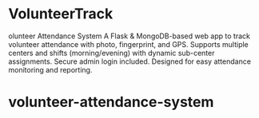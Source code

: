 # VolunteerTrack
olunteer Attendance System A Flask &amp; MongoDB-based web app to track volunteer attendance with photo, fingerprint, and GPS. Supports multiple centers and shifts (morning/evening) with dynamic sub-center assignments. Secure admin login included. Designed for easy attendance monitoring and reporting.
# volunteer-attendance-system
